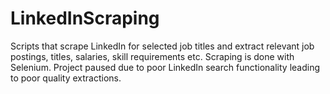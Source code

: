 # LinkedInScraping

Scripts that scrape LinkedIn for selected job titles and extract relevant job postings, titles, salaries, skill requirements etc.
Scraping is done with Selenium. Project paused due to poor LinkedIn search functionality leading to poor quality extractions.
